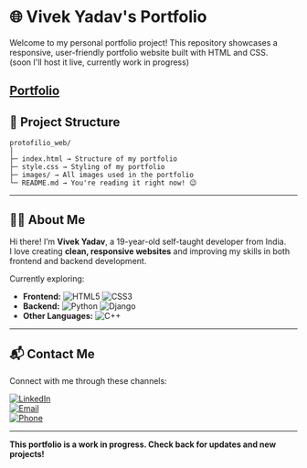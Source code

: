 # 🌐 Vivek Yadav's Portfolio

Welcome to my personal portfolio project! This repository showcases a responsive, user-friendly portfolio website built with HTML and CSS.
<br>
(soon I'll host it live, currently work in progress)


[Portfolio](https://vivekyadav-codes.github.io/protofilio_web/)
---

## 📂 Project Structure

```
protofilio_web/
│
├─ index.html → Structure of my portfolio
├─ style.css → Styling of my portfolio
├─ images/ → All images used in the portfolio
└─ README.md → You're reading it right now! 😉
```


---

## 🧑‍💻 About Me

Hi there! I’m **Vivek Yadav**, a 19-year-old self-taught developer from India.  
I love creating **clean, responsive websites** and improving my skills in both frontend and backend development.  

Currently exploring:  
- **Frontend:** ![HTML5](https://img.shields.io/badge/HTML5-E34F26?style=for-the-badge&logo=html5&logoColor=white) ![CSS3](https://img.shields.io/badge/CSS3-1572B6?style=for-the-badge&logo=css3&logoColor=white)  
- **Backend:** ![Python](https://img.shields.io/badge/Python-3776AB?style=for-the-badge&logo=python&logoColor=white) ![Django](https://img.shields.io/badge/Django-092E20?style=for-the-badge&logo=django&logoColor=white)  
- **Other Languages:** ![C++](https://img.shields.io/badge/C++-00599C?style=for-the-badge&logo=c%2B%2B&logoColor=white)  

---

## 📬 Contact Me

Connect with me through these channels:

[![LinkedIn](https://img.shields.io/badge/LinkedIn-0077B5?style=for-the-badge&logo=linkedin&logoColor=white)](https://www.linkedin.com/in/vivek-yadav-53b935325/)  
[![Email](https://img.shields.io/badge/Email-D14836?style=for-the-badge&logo=gmail&logoColor=white)](mailto:vy1222071936@gmail.com)  
[![Phone](https://img.shields.io/badge/Phone-25D366?style=for-the-badge&logo=whatsapp&logoColor=white)](tel:+919648220882)  

---

**This portfolio is a work in progress. Check back for updates and new projects!**
